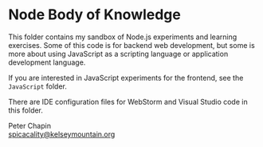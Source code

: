 # Node Body of Knowledge

This folder contains my sandbox of Node.js experiments and learning exercises. Some of this code
is for backend web development, but some is more about using JavaScript as a scripting language
or application development language.

If you are interested in JavaScript experiments for the frontend, see the `JavaScript` folder.

There are IDE configuration files for WebStorm and Visual Studio code in this folder.

Peter Chapin  
spicacality@kelseymountain.org  
